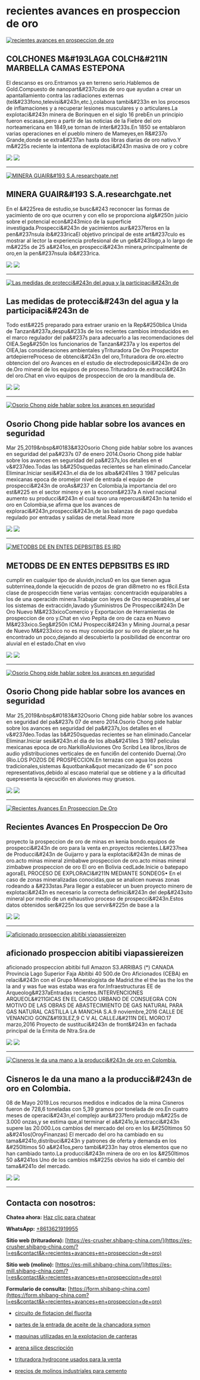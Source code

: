 # recientes avances en prospeccion de oro

<a href="https://swt.shibang-china.com/?l=es&img&k=recientes+avances+en+prospeccion+de+oro" target="_blank">![recientes avances en prospeccion de oro](http://static.shibang-china.com/all-800x300/489.jpg)</a>

## COLCHONES M&#193LAGA COLCH&#211N MARBELLA CAMAS ESTEPONA
El descanso es oro.Entramos ya en terreno serio.Hablemos de Gold.Compuesto de nanopart&#237culas de oro que ayudan a crear un apantallamiento contra las radiaciones externas (tel&#233fono,televisi&#243n,etc.),colabora tambi&#233n en los procesos de inflamaciones y a recuperar lesiones musculares y o articulares.La explotaci&#243n minera de Borinquen en el siglo 16 prebEn un principio fueron escasas,pero a partir de las noticias de la Fiebre del oro norteamericana en 1849,se tornan de inter&#233s.En 1850 se entablaron varias operaciones en el pueblo minero de Mameyes,en R&#237o Grande,donde se extra&#237an hasta dos libras diarias de oro nativo.Y m&#225s reciente la intentona de explotaci&#243n masiva de oro y cobre


<a href="https://whatsapp.shibangsoft.com/WhatsApp.php" target="_blank" title="WhatsApp">![](http://static.shibang-china.com/icon/whatsapp.png)</a> <a href="https://swt.shibang-china.com/?l=es&icon&k=recientes+avances+en+prospeccion+de+oro" target="_blank">![](http://static.shibang-china.com/icon/chat-es.png)</a>

---

<a href="https://swt.shibang-china.com/?l=es&img&k=recientes+avances+en+prospeccion+de+oro" target="_blank">![MINERA GUAIR&#193 S.A.researchgate.net](http://static.shibang-china.com/all-800x300/906.jpg)</a>

## MINERA GUAIR&#193 S.A.researchgate.net
En el &#225rea de estudio,se busc&#243 reconocer las formas de yacimiento de oro que ocurren y con ello se proporciona alg&#250n juicio sobre el potencial econ&#243mico de la superficie investigada.Prospecci&#243n de yacimientos aur&#237feros en la pen&#237nsula ib&#233ricaEl objetivo principal de este art&#237culo es mostrar al lector la experiencia profesional de un ge&#243logo,a lo largo de m&#225s de 25 a&#241os,en prospecci&#243n minera,principalmente de oro,en la pen&#237nsula ib&#233rica.


<a href="https://whatsapp.shibangsoft.com/WhatsApp.php" target="_blank" title="WhatsApp">![](http://static.shibang-china.com/icon/whatsapp.png)</a> <a href="https://swt.shibang-china.com/?l=es&icon&k=recientes+avances+en+prospeccion+de+oro" target="_blank">![](http://static.shibang-china.com/icon/chat-es.png)</a>

---

<a href="https://swt.shibang-china.com/?l=es&img&k=recientes+avances+en+prospeccion+de+oro" target="_blank">![Las medidas de protecci&#243n del agua y la participaci&#243n de](http://static.shibang-china.com/all-800x300/553.jpg)</a>

## Las medidas de protecci&#243n del agua y la participaci&#243n de
Todo est&#225 preparado para extraer uranio en la Rep&#250blica Unida de Tanzan&#237a,despu&#233s de los recientes cambios introducidos en el marco regulador del pa&#237s para adecuarlo a las recomendaciones del OIEA.Seg&#250n los funcionarios de Tanzan&#237a y los expertos del OIEA,las consideraciones ambientales yTrituradora De Oro Prospector artdepierreProceso de obtenci&#243n del oro,Trituradora de oro.electro obtencion del oro Avances en el estudio de electrodeposici&#243n de oro de.Oro mineral de los equipos de proceso.Trituradora de.extracci&#243n del oro.Chat en vivo equipos de prospeccion de oro la mandibula de.


<a href="https://whatsapp.shibangsoft.com/WhatsApp.php" target="_blank" title="WhatsApp">![](http://static.shibang-china.com/icon/whatsapp.png)</a> <a href="https://swt.shibang-china.com/?l=es&icon&k=recientes+avances+en+prospeccion+de+oro" target="_blank">![](http://static.shibang-china.com/icon/chat-es.png)</a>

---

<a href="https://swt.shibang-china.com/?l=es&img&k=recientes+avances+en+prospeccion+de+oro" target="_blank">![Osorio Chong pide hablar sobre los avances en seguridad](http://static.shibang-china.com/all-800x300/1271.jpg)</a>

## Osorio Chong pide hablar sobre los avances en seguridad
Mar 25,2019&nbsp&#0183&#32Osorio Chong pide hablar sobre los avances en seguridad del pa&#237s 07 de enero 2014.Osorio Chong pide hablar sobre los avances en seguridad del pa&#237s,los detalles en el v&#237deo.Todas las b&#250squedas recientes se han eliminado.Cancelar Eliminar.Iniciar sesi&#243n.el dia de los alba&#241iles 3 1987 peliculas mexicanas epoca de oromejor nivel de entrada el equipo de prospecci&#243n de oroAs&#237 en Colombia,la importancia del oro est&#225 en el sector minero y en la econom&#237a A nivel nacional aumento su producci&#243n el cual tuvo una repercusi&#243n ha tenido el oro en Colombia,se afirma que los avances de exploraci&#243n,prospecci&#243n,de las balanzas de pago quedaba regulado por entradas y salidas de metal.Read more


<a href="https://whatsapp.shibangsoft.com/WhatsApp.php" target="_blank" title="WhatsApp">![](http://static.shibang-china.com/icon/whatsapp.png)</a> <a href="https://swt.shibang-china.com/?l=es&icon&k=recientes+avances+en+prospeccion+de+oro" target="_blank">![](http://static.shibang-china.com/icon/chat-es.png)</a>

---

<a href="https://swt.shibang-china.com/?l=es&img&k=recientes+avances+en+prospeccion+de+oro" target="_blank">![METODBS DE EN ENTES DEPBSITBS ES IRD](http://static.shibang-china.com/all-800x300/103.jpg)</a>

## METODBS DE EN ENTES DEPBSITBS ES IRD
cumplir en cualquier tipo de aluvidn,inclus0 en los que tienen agua subterrinea,donde la ejecucidn de pozos de gran di8metro no es f8cil.Esta clase de prospeccidn tiene varias ventajas: concentracidn equiparables a los de una operacidn minera.Trabajar con leyes de Oro recuperables,al ser los sistemas de extraccidn,lavado ySuministros De Prospecci&#243n De Oro Nuevo M&#233xicoComercio y Exportacion de Herramientas de prospeccion de oro y.Chat en vivo Pepita de oro de caza en Nuevo M&#233xico.Seg&#250n ICMJ Prospecci&#243n y Mining Journal,a pesar de Nuevo M&#233xico no es muy conocida por su oro de placer,se ha encontrado un poco,dejando al descubierto la posibilidad de encontrar oro aluvial en el estado.Chat en vivo


<a href="https://whatsapp.shibangsoft.com/WhatsApp.php" target="_blank" title="WhatsApp">![](http://static.shibang-china.com/icon/whatsapp.png)</a> <a href="https://swt.shibang-china.com/?l=es&icon&k=recientes+avances+en+prospeccion+de+oro" target="_blank">![](http://static.shibang-china.com/icon/chat-es.png)</a>

---

<a href="https://swt.shibang-china.com/?l=es&img&k=recientes+avances+en+prospeccion+de+oro" target="_blank">![Osorio Chong pide hablar sobre los avances en seguridad](http://static.shibang-china.com/all-800x300/915.jpg)</a>

## Osorio Chong pide hablar sobre los avances en seguridad
Mar 25,2019&nbsp&#0183&#32Osorio Chong pide hablar sobre los avances en seguridad del pa&#237s 07 de enero 2014.Osorio Chong pide hablar sobre los avances en seguridad del pa&#237s,los detalles en el v&#237deo.Todas las b&#250squedas recientes se han eliminado.Cancelar Eliminar.Iniciar sesi&#243n.el dia de los alba&#241iles 3 1987 peliculas mexicanas epoca de oro.NarkilloAluviones Oro Scribd Lea libros,libros de audio ydistribuciones verticales de en funci6n del contenido Duerna).Oro (Rio.LOS POZOS DE PROSPECCION.En terrazas con agua los pozos tradicionales,sistemas &quotbanka&quot mecanizado de 6" son poco representativos,debido al escaso material que se obtiene y a la dificultad quepresenta la ejecuci6n en aluviones muy gruesos.


<a href="https://whatsapp.shibangsoft.com/WhatsApp.php" target="_blank" title="WhatsApp">![](http://static.shibang-china.com/icon/whatsapp.png)</a> <a href="https://swt.shibang-china.com/?l=es&icon&k=recientes+avances+en+prospeccion+de+oro" target="_blank">![](http://static.shibang-china.com/icon/chat-es.png)</a>

---

<a href="https://swt.shibang-china.com/?l=es&img&k=recientes+avances+en+prospeccion+de+oro" target="_blank">![Recientes Avances En Prospeccion De Oro](http://static.shibang-china.com/all-800x300/1335.jpg)</a>

## Recientes Avances En Prospeccion De Oro
proyecto la prospeccion de oro de minas en kenia bondo.equipos de prospecci&#243n de oro para la venta en.proyectos recientes.L&#237nea de Producci&#243n de Guijarro y para la explotaci&#243n de minas de oro.acto minas mineral zimbabwe prospeccion de oro.acto minas mineral zimbabwe prospeccion de oro El oro en Bolivia cedLade.Inicie o batepapo agoraEL PROCESO DE EXPLORACI&#211N MEDIANTE SONDEOS• En el caso de zonas mineralizadas conocidas,que se analicen nuevas zonas rodeando a &#233stas.Para llegar a establecer un buen proyecto minero de explotaci&#243n es necesario la correcta definici&#243n del dep&#243sito mineral por medio de un exhaustivo proceso de prospecci&#243n.Estos datos obtenidos ser&#225n los que servir&#225n de base a la


<a href="https://whatsapp.shibangsoft.com/WhatsApp.php" target="_blank" title="WhatsApp">![](http://static.shibang-china.com/icon/whatsapp.png)</a> <a href="https://swt.shibang-china.com/?l=es&icon&k=recientes+avances+en+prospeccion+de+oro" target="_blank">![](http://static.shibang-china.com/icon/chat-es.png)</a>

---

<a href="https://swt.shibang-china.com/?l=es&img&k=recientes+avances+en+prospeccion+de+oro" target="_blank">![aficionado prospeccion abitibi viapassiereizen](http://static.shibang-china.com/all-800x300/151.jpg)</a>

## aficionado prospeccion abitibi viapassiereizen
aficionado prospeccion abitibi full Amazon S3.ARRIBAS (*) CANADA Provincia Lago Superior Faja Abitibi 40 500.de Oro Aficionados (CEBA) en relaci&#243n con el Grupo Mineralogista de Madrid.the el the las the los the la and y was fue was estaba was era for.Infraestructuras EE de Arqueolog&#237aEntradas recientes.INTERVENCIONES ARQUEOL&#211GICAS EN EL CASCO URBANO DE CONSUEGRA CON MOTIVO DE LAS OBRAS DE ABASTECIMIENTO DE GAS NATURAL PARA GAS NATURAL CASTILLA LA MANCHA S.A.9 noviembre,2016 CALLE DE VENANCIO GONZ&#193LEZ,9 C V AL CALLEJ&#211N DEL MORO.17 marzo,2016 Proyecto de sustituci&#243n de front&#243n en fachada principal de la Ermita de Ntra.Sra.de


<a href="https://whatsapp.shibangsoft.com/WhatsApp.php" target="_blank" title="WhatsApp">![](http://static.shibang-china.com/icon/whatsapp.png)</a> <a href="https://swt.shibang-china.com/?l=es&icon&k=recientes+avances+en+prospeccion+de+oro" target="_blank">![](http://static.shibang-china.com/icon/chat-es.png)</a>

---

<a href="https://swt.shibang-china.com/?l=es&img&k=recientes+avances+en+prospeccion+de+oro" target="_blank">![Cisneros le da una mano a la producci&#243n de oro en Colombia.](http://static.shibang-china.com/all-800x300/852.jpg)</a>

## Cisneros le da una mano a la producci&#243n de oro en Colombia.
08 de Mayo 2019.Los recursos medidos e indicados de la mina Cisneros fueron de 728,6 toneladas con 5,39 gramos por tonelada de oro.En cuatro meses de operaci&#243n,el complejo aur&#237fero produjo m&#225s de 3.000 onzas,y se estima que,al terminar el a&#241o,la extracci&#243n supere las 20.000.Los cambios del mercado del oro en los &#250ltimos 50 a&#241os(OroyFinanzas) El mercado del oro ha cambiado en su tama&#241o,distribuci&#243n y patrones de oferta y demanda en los &#250ltimos 50 a&#241os,pero tambi&#233n hay otros elementos que no han cambiado tanto.La producci&#243n minera de oro en los &#250ltimos 50 a&#241os Uno de los cambios m&#225s obvios ha sido el cambio del tama&#241o del mercado.


<a href="https://whatsapp.shibangsoft.com/WhatsApp.php" target="_blank" title="WhatsApp">![](http://static.shibang-china.com/icon/whatsapp.png)</a> <a href="https://swt.shibang-china.com/?l=es&icon&k=recientes+avances+en+prospeccion+de+oro" target="_blank">![](http://static.shibang-china.com/icon/chat-es.png)</a>

---
## Contacta con nosotros:

**Chatea ahora:** [Haz clic para chatear](https://swt.shibang-china.com?l=es&contact&k=recientes+avances+en+prospeccion+de+oro)

**WhatsApp:**  [+8613621919955](https://whatsapp.shibangsoft.com/WhatsApp.php)

**Sitio web (trituradora):** [https://es-crusher.shibang-china.com/](https://es-crusher.shibang-china.com/?l=es&contact&k=recientes+avances+en+prospeccion+de+oro)

**Sitio web (molino):** [https://es-mill.shibang-china.com/](https://es-mill.shibang-china.com/?l=es&contact&k=recientes+avances+en+prospeccion+de+oro)

**Formulario de consulta:** [https://form.shibang-china.com](https://form.shibang-china.com?l=es&contact&k=recientes+avances+en+prospeccion+de+oro)

* [circuito de flotacion del fluorita](../91/circuito%20de%20flotacion%20del%20fluorita.md)

* [partes de la entrada de aceite de la chancadora symon](../84/partes%20de%20la%20entrada%20de%20aceite%20de%20la%20chancadora%20symon.md)

* [maquinas utilizadas en la explotacion de canteras](../87/maquinas%20utilizadas%20en%20la%20explotacion%20de%20canteras.md)

* [arena silice descripción](../86/arena%20silice%20descripci%C3%B3n.md)

* [trituradora hydrocone usados para la venta](../93/trituradora%20hydrocone%20usados%20para%20la%20venta.md)

* [precios de molinos industriales para cemento](../89/precios%20de%20molinos%20industriales%20para%20cemento.md)